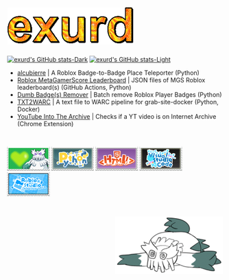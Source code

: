 # <img src="./gifs/exurd.gif" alt="exurd"/>

[![exurd's GitHub stats-Dark](https://github-readme-stats.vercel.app/api?username=exurd&show_icons=true&cache_seconds=86400&theme=dark#gh-dark-mode-only)](.#gh-dark-mode-only)
[![exurd's GitHub stats-Light](https://github-readme-stats.vercel.app/api?username=exurd&show_icons=true&cache_seconds=86400&theme=default#gh-light-mode-only)](.#gh-light-mode-only)

* [alcubierre](https://github.com/exurd/alcubierre) | A Roblox Badge-to-Badge Place Teleporter (Python)
* [Roblox MetaGamerScore Leaderboard](https://github.com/exurd/roblox_mgs_leaderboard) | JSON files of MGS Roblox leaderboard(s) (GitHub Actions, Python)
* [Dumb Badge(s) Remover](https://github.com/exurd/DBR) | Batch remove Roblox Player Badges (Python)
* [TXT2WARC](https://github.com/exurd/TXT2WARC) | A text file to WARC pipeline for grab-site-docker (Python, Docker)
* [YouTube Into The Archive](https://github.com/exurd/YITA) | Checks if a YT video is on Internet Archive (Chrome Extension)

<br>
<p align="left">
  <img src="./pics/abomasnow_by_marlenesstamps.png"/>
  <img src="./pics/pythonstamp.png"/>
  <img src="./pics/htmlstamp.png"/>
<!-- The following image was created by Manhkbrady and is licensed under CC-BY-NC-SA-4.0 (https://creativecommons.org/licenses/by-nc-sa/4.0) -->
  <img src="./pics/vscodestamp.png"/>
  <img src="./pics/robloxstudiostamp.png"/>
</p>

<br>

<!-- bottom area -->
<p align="right">
  <a href="https://therobogoose.tumblr.com/post/680748549996150784">
    <img src="./pics/abomasnow_dead.png" title="Credit to @therobogoose on Tumblr!" style="image-rendering:smooth; width:50%; height:auto;"/>
  </a>
</p>
